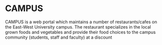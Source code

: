 CAMPUS
======

CAMPUS is a web portal which maintains a number of restaurants/cafes on the East-West University campus. The restaurant specializes in the local grown foods and vegetables and provide their food choices to the campus community (students, staff and faculty) at a discount
